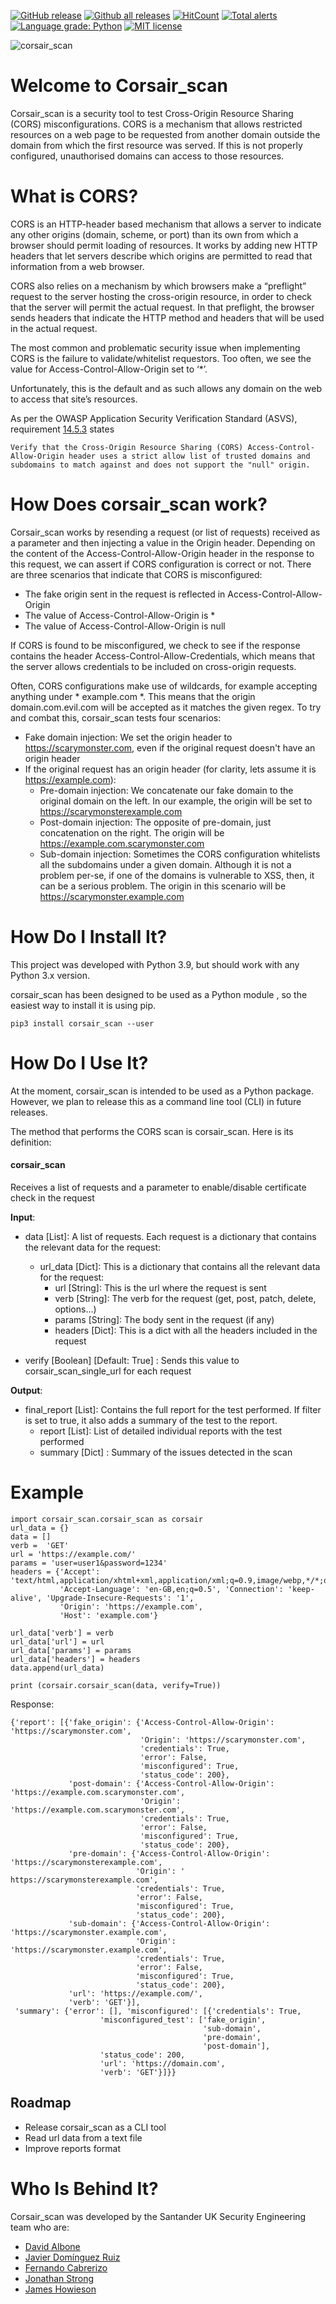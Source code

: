 
[![GitHub release](https://img.shields.io/github/release/Santandersecurityresearch/corsair_scan.svg)](https://GitHub.com/Santandersecurityresearch/corsair_scan/releases/)
[![Github all releases](https://img.shields.io/github/downloads/Santandersecurityresearch/corsair_scan/total.svg)](https://GitHub.com/Santandersecurityresearch/corsair_scan/releases/)
[![HitCount](http://hits.dwyl.io/Santandersecurityresearch/corsair_sca.svg)](http://hits.dwyl.io/Santandersecurityresearch/corsair_scan)
[![Total alerts](https://img.shields.io/lgtm/alerts/g/Santandersecurityresearch/corsair_scan.svg?logo=lgtm&logoWidth=18)](https://lgtm.com/projects/g/Santandersecurityresearch/corsair_scan/alerts/)
[![Language grade: Python](https://img.shields.io/lgtm/grade/python/g/Santandersecurityresearch/corsair_scan.svg?logo=lgtm&logoWidth=18)](https://lgtm.com/projects/g/Santandersecurityresearch/corsair_scan/context:python)
[![MIT license](http://img.shields.io/badge/license-MIT-brightgreen.svg)](http://opensource.org/licenses/MIT)


![corsair_scan](/images/corsair_scan.png)

# Welcome to Corsair_scan

Corsair_scan is a security tool to test Cross-Origin Resource Sharing (CORS) misconfigurations. CORS is a mechanism that allows restricted resources on a web page to be requested from another domain outside the domain from which the first resource was served. If this is not properly configured, unauthorised domains can access to those resources.

# What is CORS?

CORS is an HTTP-header based mechanism that allows a server to indicate any other origins (domain, scheme, or port) than its own from which a browser should permit loading of resources. It works by adding new HTTP headers that let servers describe which origins are permitted to read that information from a web browser.

CORS also relies on a mechanism by which browsers make a “preflight” request to the server hosting the cross-origin resource, in order to check that the server will permit the actual request. In that preflight, the browser sends headers that indicate the HTTP method and headers that will be used in the actual request.

The most common and problematic security issue when implementing CORS is the failure to validate/whitelist requestors. Too often, we see the value for Access-Control-Allow-Origin set to ‘*’. 

Unfortunately, this is the default and as such allows any domain on the web to access that site’s resources.

As per the OWASP Application Security Verification Standard (ASVS), requirement [14.5.3](https://github.com/OWASP/ASVS/blob/6454d64fb1d23c1609050df0a017e7ae2fd6beb1/4.0/en/0x22-V14-Config.md) states

`Verify that the Cross-Origin Resource Sharing (CORS) Access-Control-Allow-Origin header uses a strict allow list of trusted domains and subdomains to match against and does not support the "null" origin.`

# How Does corsair_scan work?

Corsair_scan works by resending a request (or list of requests) received as a parameter and then injecting a value in the Origin header. Depending on the content of the Access-Control-Allow-Origin header in the response to this request, we can assert if CORS configuration is correct or not. There are three scenarios that indicate that CORS is misconfigured:

- The fake origin sent in the request is reflected in Access-Control-Allow-Origin
- The value of Access-Control-Allow-Origin is *
- The value of Access-Control-Allow-Origin is null

If CORS is found to be misconfigured, we check to see if the response contains the header Access-Control-Allow-Credentials, which means that the server allows credentials to be included on cross-origin requests.

Often, CORS configurations make use of wildcards, for example accepting anything under * example.com *. This means that the origin domain.com.evil.com will be accepted as it matches the given regex. To try and combat this, corsair_scan tests four scenarios:

- Fake domain injection: We set the origin header to https://scarymonster.com, even if the original request doesn't have an origin header
- If the original request has an origin header (for clarity, lets assume it is https://example.com):
  - Pre-domain injection: We concatenate our fake domain to the original domain on the left. In our example, the origin will be set to https://scarymonsterexample.com
  - Post-domain injection: The opposite of pre-domain, just concatenation on the right. The origin will be https://example.com.scarymonster.com
  - Sub-domain injection: Sometimes the CORS configuration whitelists all the subdomains under a given domain. Although it is not a problem per-se, if one of the domains is vulnerable to XSS, then, it can be a serious problem. The origin in this scenario will be https://scarymonster.example.com



# How Do I Install It?

This project was developed with Python 3.9, but should work with any Python 3.x version. 

corsair_scan has been designed to be used as a Python module , so the easiest way to install it is using pip.

`pip3 install corsair_scan --user`


# How Do I Use It?

At the moment, corsair_scan is intended to be used as a Python package. However, we plan to release this as a command line tool (CLI) in future releases.

The method that performs the CORS scan is corsair_scan. Here is its definition:

#### corsair_scan

Receives a list of requests and a parameter to enable/disable certificate check in the request

**Input**:

- data [List]: A list of requests. Each request is a dictionary that contains the relevant data for the request:

  - url_data [Dict]: This is a dictionary that contains all the relevant data for the request:
    - url [String]: This is the url where the request is sent
    - verb [String]: The verb for the request (get, post, patch, delete, options...)
    - params [String]: The body sent in the request (if any)
    - headers [Dict]: This is a dict with all the headers included in the request

- verify [Boolean] [Default: True] : Sends this value to corsair_scan_single_url for each request

  

**Output**:

- final_report [List]: Contains the full report for the test performed. If filter is set to true, it also adds a summary of the test to the report.
  - report [List]: List of detailed individual reports with the test performed
  - summary [Dict] : Summary of the issues detected in the scan



# Example

```
import corsair_scan.corsair_scan as corsair
url_data = {}
data = []
verb =  'GET'
url = 'https://example.com/'
params = 'user=user1&password=1234'
headers = {'Accept': 'text/html,application/xhtml+xml,application/xml;q=0.9,image/webp,*/*;q=0.8',
           'Accept-Language': 'en-GB,en;q=0.5', 'Connection': 'keep-alive', 'Upgrade-Insecure-Requests': '1',
           'Origin': 'https://example.com',
           'Host': 'example.com'}

url_data['verb'] = verb
url_data['url'] = url
url_data['params'] = params
url_data['headers'] = headers
data.append(url_data)

print (corsair.corsair_scan(data, verify=True))
```



Response:

```
{'report': [{'fake_origin': {'Access-Control-Allow-Origin': 'https://scarymonster.com',
                             'Origin': 'https://scarymonster.com',
                             'credentials': True,
                             'error': False,
                             'misconfigured': True,
                             'status_code': 200},
             'post-domain': {'Access-Control-Allow-Origin': 'https://example.com.scarymonster.com',
                             'Origin': 'https://example.com.scarymonster.com',
                             'credentials': True,
                             'error': False,
                             'misconfigured': True,
                             'status_code': 200},
             'pre-domain': {'Access-Control-Allow-Origin': 'https://scarymonsterexample.com',
                            'Origin': ' https://scarymonsterexample.com',
                            'credentials': True,
                            'error': False,
                            'misconfigured': True,
                            'status_code': 200},
             'sub-domain': {'Access-Control-Allow-Origin': 'https://scarymonster.example.com',
                            'Origin': 'https://scarymonster.example.com',
                            'credentials': True,
                            'error': False,
                            'misconfigured': True,
                            'status_code': 200},
             'url': 'https://example.com/',
             'verb': 'GET'}],
 'summary': {'error': [], 'misconfigured': [{'credentials': True,
                    'misconfigured_test': ['fake_origin',
                                           'sub-domain',
                                           'pre-domain',
                                           'post-domain'],
                    'status_code': 200,
                    'url': 'https://domain.com',
                    'verb': 'GET'}]}}
```





## Roadmap

* Release corsair_scan as a CLI tool
* Read url data from a text file
* Improve reports format

# Who Is Behind It?

Corsair_scan was developed by the Santander UK Security Engineering team who are:

- [David Albone](https://github.com/dpauk)
- [Javier Domínguez Ruiz](https://github.com/javixeneize)
- [Fernando Cabrerizo](https://github.com/pealtrufo)
- [Jonathan Strong](https://github.com/mrjonstrong)
- [James Howieson](https://github.com/bal3r)

